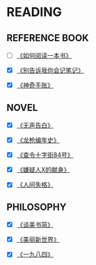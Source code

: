 # READING

## REFERENCE BOOK

* [ ] [《如何阅读一本书》](./《如何阅读一本书》.md)  
  
* [x] [《别告诉我你会记笔记》](./《别告诉我你会记笔记》.md)  
  
* [x] [《神奇手账》](./《神奇手账》.md)


## NOVEL

* [x] [《无声告白》](./《无声告白》.md)

* [x] [《龙枪编年史》](./《龙枪编年史》.md)  

* [x] [《查令十字街84号》](./《查令十字街84号》.md)

* [x] [《嫌疑人X的献身》](./《嫌疑人X的献身》.md)

* [x] [《人间失格》](./《人间失格》.md)  


## PHILOSOPHY

* [x] [《谈美书简》](./《谈美书简》.md)

* [x] [《美丽新世界》](./《美丽新世界》.md)

* [x] [《一九八四》](./《一九八四》.md)

